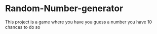 # Random-Number-generator
This  project is a game     where  you  have you  guess a  number     you have   10  chances  to  do so 
